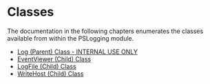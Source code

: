 # Classes

The documentation in the following chapters enumerates the classes available from within the PSLogging module.

- [Log (Parent) Class - INTERNAL USE ONLY](Log.md)
- [EventViewer (Child) Class](EventViewer.md)
- [LogFile (Child) Class](LogFile.md)
- [WriteHost (Child) Class](WriteHost.md)

